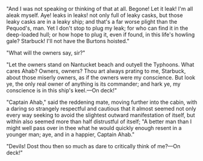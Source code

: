 <!--
.. title: Life's Howling Gale
.. slug: lifes-howling-gale
.. date: 2016-12-20 10:11:59 UTC-08:00
.. tags:
.. category: ships, typhoons, whales
.. link:
.. description:
.. author: Herman Melville
.. type: text
-->

"And I was not speaking or thinking of that at all. Begone! Let it leak! I'm all aleak myself. Aye! leaks in leaks! not only full of leaky casks, but those leaky casks are in a leaky ship; and that's a far worse plight than the Pequod's, man. Yet I don't stop to plug my leak; for who can find it in the deep-loaded hull; or how hope to plug it, even if found, in this life's howling gale? Starbuck! I'll not have the Burtons hoisted."

"What will the owners say, sir?"

<!-- TEASER_END -->

"Let the owners stand on Nantucket beach and outyell the Typhoons. What cares Ahab? Owners, owners? Thou art always prating to me, Starbuck, about those miserly owners, as if the owners were my conscience. But look ye, the only real owner of anything is its commander; and hark ye, my conscience is in this ship's keel.&mdash;On deck!"

"Captain Ahab," said the reddening mate, moving further into the cabin, with a daring so strangely respectful and cautious that it almost seemed not only every way seeking to avoid the slightest outward manifestation of itself, but within also seemed more than half distrustful of itself; "A better man than I might well pass over in thee what he would quickly enough resent in a younger man; aye, and in a happier, Captain Ahab."

"Devils! Dost thou then so much as dare to critically think of me?&mdash;On deck!"